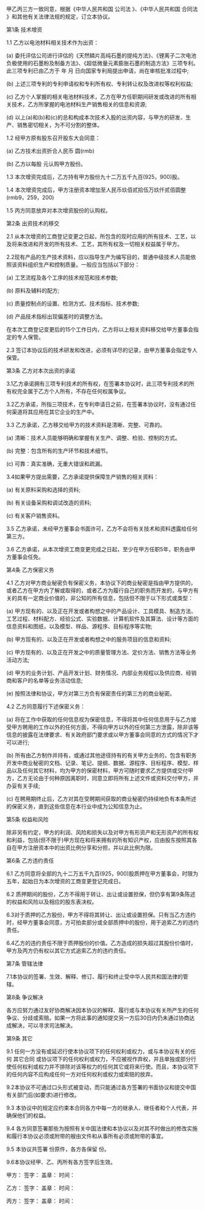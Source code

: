 
 


甲乙丙三方一致同意，根据《中华人民共和国
公司法
》、《中华人民共和国
合同法
》和其他有关法律法规的规定，订立本协议。


第1条 技术增资


1.1 乙方以电池材料相关技术作为出资：


(a) 委托评估公司进行评估的《天然鳞片高纯石墨的提纯方法》、《锂离子二次电池负极使用的石墨粉及制备方法》、《超低微量元素膨胀石墨的制造方法》三项专利。此三项专利已由乙方于     年     月     日向国家专利局提出申请，尚在审核批准过程中;


(b) 上述三项专利的专利申请权和专利所有权、专利转让权及改进权等权利权益;


(c) 乙方个人掌握的相关电池材料技术，乙方在甲方任职期间研发或改进的所有相关技术，乙方所掌握的电池材料生产销售相关的信息和资源;


(d) 以上(a)和(b)和(c)的总和构成本次技术入股的出资内容，与甲方的研发、生产、销售密切相关，为不可分割的整体。


1.2 经甲方原有股东召开股东大会同意：


(a) 乙方技术出资折合人民币 圆(rmb)


(b) 乙方以每股 元认购甲方股份。


1.3 本次增资完成后，乙方持有甲方股份九十二万五千九百(925，900)股。


1.4 本次增资完成后，甲方注册资本增加至人民币玖佰贰拾伍万玖仟贰佰圆整(rmb9，259，200)


1.5 丙方同意放弃对本次增资股份的认购权。


第2条 出资技术的移交


2.1 从本次增资的工商登记变更之日起，所包含的现时应用的所有技术、工艺，以及将来改进和开发的所有技术、工艺，其所有权及一切相关权益属于甲方。


2.2现有产品的生产技术资料，应以指导生产为编写目的，普通中级技术人员能依照该资料组织生产和控制质量。一般应当包括以下部分：


(a) 工艺流程及各个工序的技术规范和技术参数;


(b) 原料及辅料的配方;


(c) 质量控制点的设置、检测方式、技术指标、技术参数;


(d) 产品技术指标出现偏差时的调整方法。


在本次工商登记变更后的15个工作日内，乙方将以上相关资料移交给甲方董事会指定的专人保管。


2.3 签订本协议后的技术研发和改进，必须有详尽的记录，由甲方董事会指定专人保管。


第3条 乙方对本次出资的承诺


3.1乙方承诺拥有三项专利技术的所有权，在签署本协议时，此三项专利技术的所有权完全属于乙方个人所有，不存在任何权属争议。


3.2乙方承诺，所指三项技术，在专利申请日之前，在签署本协议时，没有通过任何渠道将其应用在其它企业的生产中。


3.3 乙方承诺，乙方移交给甲方的技术资料是清晰、完整、可靠的。


(a) 清晰：技术人员能够明确和掌握有关生产、调整、检验、控制的方式。


(b) 完整：包含所有的生产环节和技术细节。


(c) 可靠：真实准确，无重大错误和疏漏。


3.4如果甲方提出需要，乙方承诺提供保障生产销售的相关资料：


(a) 有关原料采购和选择的资料;


(b) 有关设备采购和调试改造的资料;


(c) 有关客户销售资料。


3.5 乙方承诺，未经甲方董事会书面许可，乙方不会将有关技术和资料透露给任何第三方。


3.6 乙方承诺，从本次增资工商变更完成之日起，至少在甲方任职5年，职务由甲方董事会任免。


第4条 乙方保密义务


4.1 乙方对甲方商业秘密负有保密义务，本协议下的商业秘密是指由甲方提供的，或者乙方在甲方内了解或取得的，或者乙方为履行自己的职务而开发的，与甲方有关的具有一定商业价值的，非公知的所有信息，包括但不限于以下形式或类型：


(a) 甲方现有的、以及正在开发或者构想之中的产品设计、工具模具、制造方法、工艺过程、材料配方、经验公式、实验数据、计算机软件及其算法、设计等方面的信息资料和图纸，以及模型、样品、源程序、目标程序等实物;


(b) 甲方现有的、以及正在开发或者构想之中的服务项目的信息和资料;


(c) 甲方现有的、以及正在开发之中的质量管理方法、定价方法、销售方法等业务活动方法;


(d) 甲方的业务计划、产品开发计划、财务情况、内部业务规程以及供应商、经销商和客户的名单等业务活动信息;


(e) 按照法律和协议，甲方对第三方负有保密责任的第三方的商业秘密。


4.2 乙方同意履行下述保密义务：


(a) 将在工作中获取的任何信息视为保密信息，不得将其中任何信息用于与乙方接受甲方聘用的工作以外的任何方面，不得向甲方以外的任何第三方泄露，除非该等信息的披露在法律要求、有关政府部门要求或以甲方董事会同意的方式的情况下才可以进行;


(b) 所有由乙方制作并持有，或通过其他途径持有的有关甲方业务的，包含有职务开发中商业秘密的文档、记录、笔记、提纲、数据、源程序、目标程序、模型、样品以及任何其它材料，均为甲方的保密材料，甲方可随时要求乙方提供或交付甲方，乙方无论由于何种原因离职时，同意立即将所有上述文件或资料交付甲方，并办妥有关手续;


(c) 在聘用期终止后，乙方对其在受聘期间获取的商业秘密仍持续地负有本条所述的保密义务，直到这些信息在本行业中成为公知信息为止。


第5条 权益和风险


除非另有约定，甲方的利润、风险和损失以及对甲方有形资产和无形资产的所有权和利益，包括(但不限于)甲方现在和将来拥有的所有知识产权，应由股东按照其各自在甲方注册资本中的出资比例分享和分担，并以此比例为限。


第6条 乙方违约责任


6.1 乙方同意将全部的九十二万五千九百(925，900)股质押在甲方董事会，时限为五年，起始日为本次增资的工商变更登记完成日。


6.2 质押期间的股份，乙方不得用于转让、出让或设置担保，但仍享有第9条陈述的权益和风险以及相应的股东表决权。


6.3对于质押的乙方股份，甲方不得将其转让、出让或设置担保。只有当乙方违约时，经甲方董事会同意，方可拍卖部分或全部质押中的股份，用于追索乙方的违约责任。


6.4乙方的违约责任不限于质押股份的价值。乙方造成的损失超过其股份价值时，甲方及丙方仍有权以其它方式追索乙方的违约责任。


第7条 管辖法律


7.1本协议的签署、生效、解释、修订、履行和终止受中华人民共和国法律的管辖。


第8条 争议解决


各方应努力通过友好协商解决因本协议的解释、履行或与本协议有关所产生的任何争议、分歧或索赔。如果一方将此事的通知提交另一方后30日内仍未通过协商达成解决，可以寻求司法解决。


第9条 其它


9.1 任何一方没有或延迟行使本协议项下的任何权利或权力，或与本协议有关的任何
其它合同
或协议项下的任何权利或权力，不应被视作弃权，并且单独或部分行使任何权利或权力并不排除对该等权力的任何其它或将来行使。而且，本协议项下的任何内容不应构成任何一方对任何权利或权力或索赔的放弃。


9.2本协议不可通过口头形式被变动，而只能通过各方签署的书面协议和提交中国有关部门后(如要求)进行修改。


9.3 本协议中的规定应约束本合同各方中每一方的继承人、继任者和个人代表，并确保他们的权益。


9.4 各方同意签署那些为按照有关中国法律和本协议以及对其不时做出的修改实施和履行本协议必须或附带的艘由文件和从事所有必须或附带的事宜。


9.5 本协议共签署 份原件，各方各保留 份。


9.6本协议经甲、乙、丙所有各方签字后生效。


甲方：         签字：        盖章：        时间：


乙方：         签字：        盖章：        时间：


丙方：         签字：        盖章：        时间：
 


 

 
 
 
 
 
  


  
 

  


  


  
 
 
 
 

